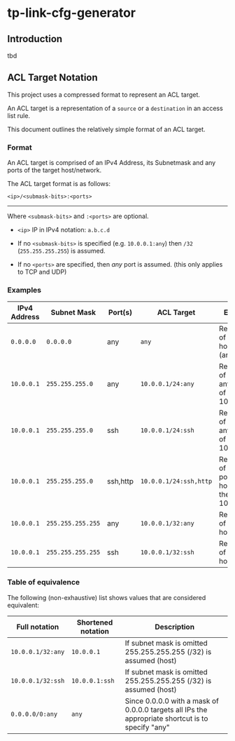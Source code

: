 # tp-link-cfg-generator

## Introduction

tbd

## ACL Target Notation

This project uses a compressed format to represent an ACL target.

An ACL target is a representation of a `source` or a `destination` in an access list rule.

This document outlines the relatively simple format of an ACL target.

### Format

An ACL target is comprised of an IPv4 Address, its Subnetmask and any ports of the target host/network.

The ACL target format is as follows:

`<ip>/<submask-bits>:<ports>`

---

Where `<submask-bits>` and `:<ports>` are optional.

- `<ip>` IP in IPv4 notation: `a.b.c.d`

- If no `<submask-bits>` is specified (e.g. `10.0.0.1:any`) then `/32` (`255.255.255.255`) is assumed.

- If no `<ports>` are specified, then _any_ port is assumed. (this only applies to TCP and UDP)

### Examples

| IPv4 Address | Subnet Mask     | Port(s) | ACL Target  | Explanation                                                             |
|------------|-----------------|-------------------|----------------------|-------------------------------------------------------------------------|
| `0.0.0.0`    | `0.0.0.0` | any               | `any`              | Representation of any port of host 0.0.0.0 (any host)                               |
| `10.0.0.1`   | `255.255.255.0`   | any               | `10.0.0.1/24:any`          | Representation of any port of any host inside of the network 10.0.0.1/24                                   |
| `10.0.0.1`   | `255.255.255.0`  | ssh               | `10.0.0.1/24:ssh`      | Representation of ssh port of any host inside of the network 10.0.0.1/24                 |
| `10.0.0.1`   | `255.255.255.0`   | ssh,http          | `10.0.0.1/24:ssh,http` | Representation of ssh and http ports of any host inside of the network 10.0.0.1/24 |
| `10.0.0.1`   | `255.255.255.255` | any               | `10.0.0.1/32:any`             | Representation of any port of host 10.0.0.1            
| `10.0.0.1`   | `255.255.255.255` | ssh               | `10.0.0.1/32:ssh`             | Representation of ssh port of host 10.0.0.1                                         |

### Table of equivalence

The following (non-exhaustive) list shows values that are considered equivalent:

| Full notation   | Shortened notation | Description                                                                                       |
|-----------------|--------------------|---------------------------------------------------------------------------------------------------|
| `10.0.0.1/32:any` | `10.0.0.1`           | If subnet mask is omitted 255.255.255.255 (/32) is assumed (host)                                 |
| `10.0.0.1/32:ssh` | `10.0.0.1:ssh`       | If subnet mask is omitted 255.255.255.255 (/32) is assumed (host)                                 |
| `0.0.0.0/0:any`   | `any`                | Since 0.0.0.0 with a mask of 0.0.0.0 targets all IPs the appropriate shortcut is to specify "any" |
